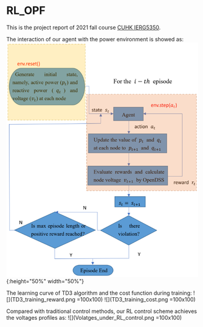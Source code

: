 # RL_OPF

This is the project report of 2021 fall course [CUHK IERG5350](https://cuhkrlcourse.github.io/).

The interaction of our agent with the power environment is showed as:
![](intersaction.png){:height="50%" width="50%"}


The learning curve of TD3 algorithm and the cost function during training:
![](TD3_training_reward.png =100x100)
![](TD3_training_cost.png =100x100)

Compared with traditional control methods, our RL control scheme achieves the voltages profiles as:
![](Volatges_under_RL_control.png =100x100)

